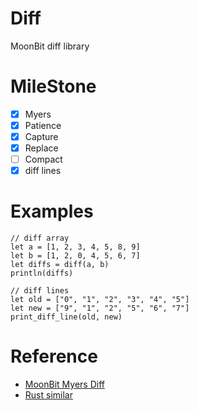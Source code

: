 # Diff

MoonBit diff library

# MileStone

- [x] Myers
- [x] Patience
- [x] Capture
- [x] Replace
- [ ] Compact
- [x] diff lines

# Examples

```
// diff array
let a = [1, 2, 3, 4, 5, 8, 9]
let b = [1, 2, 0, 4, 5, 6, 7]
let diffs = diff(a, b)
println(diffs)

// diff lines
let old = ["0", "1", "2", "3", "4", "5"]
let new = ["9", "1", "2", "5", "6", "7"]
print_diff_line(old, new)
```


# Reference

- [MoonBit Myers Diff](https://docs.moonbitlang.com/en/latest/example/myers-diff/index.html)
- [Rust similar](https://github.com/mitsuhiko/similar)
